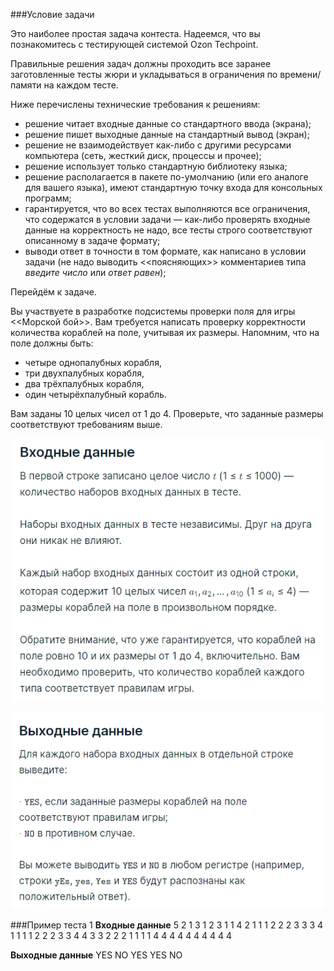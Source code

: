 ###Условие задачи

Это наиболее простая задача контеста. Надеемся, что вы познакомитесь с тестирующей системой Ozon Techpoint.

Правильные решения задач должны проходить все заранее заготовленные тесты жюри и укладываться в ограничения по времени/памяти на каждом тесте.

Ниже перечислены технические требования к решениям:
* решение читает входные данные со стандартного ввода (экрана);
* решение пишет выходные данные на стандартный вывод (экран);
* решение не взаимодействует как-либо с другими ресурсами компьютера (сеть, жесткий диск, процессы и прочее);
* решение использует только стандартную библиотеку языка;
* решение располагается в пакете по-умолчанию (или его аналоге для вашего языка), имеют стандартную точку входа для консольных программ;
* гарантируется, что во всех тестах выполняются все ограничения, что содержатся в условии задачи — как-либо проверять входные данные на корректность не надо, все тесты строго соответствуют описанному в задаче формату;
* выводи ответ в точности в том формате, как написано в условии задачи (не надо выводить <<поясняющих>> комментариев типа *введите число* или *ответ равен*);

Перейдём к задаче.

Вы участвуете в разработке подсистемы проверки поля для игры <<Морской бой>>. Вам требуется написать проверку корректности количества кораблей на поле, учитывая их размеры. Напомним, что на поле должны быть:
* четыре однопалубных корабля,
* три двухпалубных корабля,
* два трёхпалубных корабля,
* один четырёхпалубный корабль.

Вам заданы 10 целых чисел от 1 до 4. Проверьте, что заданные размеры соответствуют требованиям выше.

![Alt text](../images/input01.png)

![Alt text](../images/output01.png)

###Пример теста 1
__Входные данные__
5
2 1 3 1 2 3 1 1 4 2
1 1 1 2 2 2 3 3 3 4
1 1 1 1 2 2 2 3 3 4
4 3 3 2 2 2 1 1 1 1
4 4 4 4 4 4 4 4 4 4

__Выходные данные__
YES
NO
YES
YES
NO